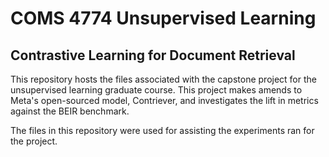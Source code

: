# COMS 4774 Unsupervised Learning
## Contrastive Learning for Document Retrieval
This repository hosts the files associated with the capstone project for the unsupervised learning graduate course. This project makes amends to Meta's open-sourced model, Contriever, and investigates the lift in metrics against the BEIR benchmark.

The files in this repository were used for assisting the experiments ran for the project.

